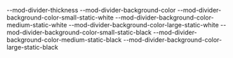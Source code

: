 --mod-divider-thickness
--mod-divider-background-color
--mod-divider-background-color-small-static-white
--mod-divider-background-color-medium-static-white
--mod-divider-background-color-large-static-white
--mod-divider-background-color-small-static-black
--mod-divider-background-color-medium-static-black
--mod-divider-background-color-large-static-black